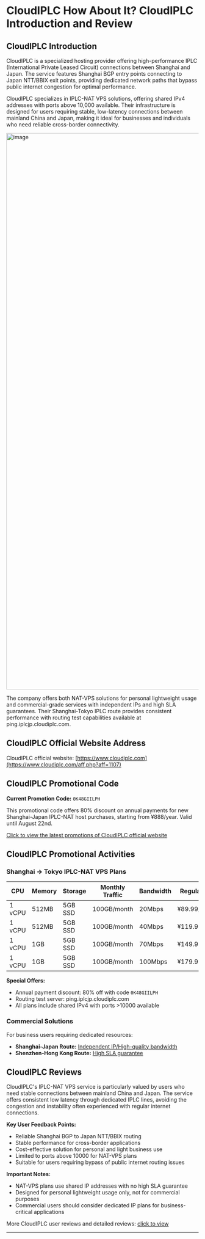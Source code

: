 # CloudIPLC How About It? CloudIPLC Introduction and Review

## CloudIPLC Introduction

CloudIPLC is a specialized hosting provider offering high-performance IPLC (International Private Leased Circuit) connections between Shanghai and Japan. The service features Shanghai BGP entry points connecting to Japan NTT/BBIX exit points, providing dedicated network paths that bypass public internet congestion for optimal performance.

CloudIPLC specializes in IPLC-NAT VPS solutions, offering shared IPv4 addresses with ports above 10,000 available. Their infrastructure is designed for users requiring stable, low-latency connections between mainland China and Japan, making it ideal for businesses and individuals who need reliable cross-border connectivity.

<img width="2984" height="1458" alt="image" src="https://github.com/user-attachments/assets/bf5f3c34-30e4-4917-b2be-0a638adcba95" />

The company offers both NAT-VPS solutions for personal lightweight usage and commercial-grade services with independent IPs and high SLA guarantees. Their Shanghai-Tokyo IPLC route provides consistent performance with routing test capabilities available at ping.iplcjp.cloudiplc.com.

## CloudIPLC Official Website Address

CloudIPLC official website: [https://www.cloudiplc.com](https://www.cloudiplc.com/aff.php?aff=1107)

## CloudIPLC Promotional Code

**Current Promotion Code:** `0K48GIILPH`

This promotional code offers 80% discount on annual payments for new Shanghai-Japan IPLC-NAT host purchases, starting from ¥888/year. Valid until August 22nd.

[Click to view the latest promotions of CloudIPLC official website](https://www.cloudiplc.com/aff.php?aff=1107)

## CloudIPLC Promotional Activities

### Shanghai → Tokyo IPLC-NAT VPS Plans

| CPU | Memory | Storage | Monthly Traffic | Bandwidth | Regular Price | Purchase Link |
|-----|--------|---------|-----------------|-----------|---------------|---------------|
| 1 vCPU | 512MB | 5GB SSD | 100GB/month | 20Mbps | ¥89.99/month | [Order Now](https://www.cloudiplc.com/aff.php?aff=1107&gid=14) |
| 1 vCPU | 512MB | 5GB SSD | 100GB/month | 40Mbps | ¥119.99/month | [Order Now](https://www.cloudiplc.com/aff.php?aff=1107&gid=14) |
| 1 vCPU | 1GB | 5GB SSD | 100GB/month | 70Mbps | ¥149.99/month | [Order Now](https://www.cloudiplc.com/aff.php?aff=1107&gid=14) |
| 1 vCPU | 1GB | 5GB SSD | 100GB/month | 100Mbps | ¥179.99/month | [Order Now](https://www.cloudiplc.com/aff.php?aff=1107&gid=14) |

**Special Offers:**
- Annual payment discount: 80% off with code `0K48GIILPH`
- Routing test server: ping.iplcjp.cloudiplc.com
- All plans include shared IPv4 with ports >10000 available

### Commercial Solutions
For business users requiring dedicated resources:
- **Shanghai-Japan Route:** [Independent IP/High-quality bandwidth](https://www.cloudiplc.com/aff.php?aff=1107&pid=84)
- **Shenzhen-Hong Kong Route:** [High SLA guarantee](https://www.cloudiplc.com/aff.php?aff=1107&pid=126)

## CloudIPLC Reviews

CloudIPLC's IPLC-NAT VPS service is particularly valued by users who need stable connections between mainland China and Japan. The service offers consistent low latency through dedicated IPLC lines, avoiding the congestion and instability often experienced with regular internet connections.

**Key User Feedback Points:**
- Reliable Shanghai BGP to Japan NTT/BBIX routing
- Stable performance for cross-border applications
- Cost-effective solution for personal and light business use
- Limited to ports above 10000 for NAT-VPS plans
- Suitable for users requiring bypass of public internet routing issues

**Important Notes:**
- NAT-VPS plans use shared IP addresses with no high SLA guarantee
- Designed for personal lightweight usage only, not for commercial purposes
- Commercial users should consider dedicated IP plans for business-critical applications

More CloudIPLC user reviews and detailed reviews: [click to view](https://www.cloudiplc.com/aff.php?aff=1107)

---
